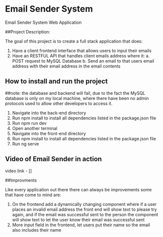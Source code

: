 # Email Sender System

Email Sender System Web Application

##Project Description:

The goal of this project is to create a full stack application that does: 
  1. Have a client frontend interface that allows users to input their emails
  2. Have an RESTFUL API that handles client emails address where it:
      a. POST request to MySQL Database
      b. Send an email to that users email address with their email address in the email contents


## How to install and run the project 

##note: the database and backend will fail, due to the fact the MySQL database is only on my local machine, where there have been no admin protocols used to allow other developers to access it. 

1. Navigate into the back-end directory
2. Run npm install to install all dependencies listed in the package.json file
3. Run npm run dev 
4. Open another terminal
5. Navigate into the front-end directory
6. Run npm install to install all dependencies listed in the package.json file
7. Run ng serve

## Video of Email Sender in action

video link  - []

##Improvments 

Like every application out there there can always be improvements some that have come to mind are:
1. On the frontend add a dynamically changing component where if a user places an invalid email address the front end will show text to please try again, and if the email was successful sent to the person the component will show text to let the user know their email was successful sent
2. More input field in the frontend, let users put their name so the email also includes their name





